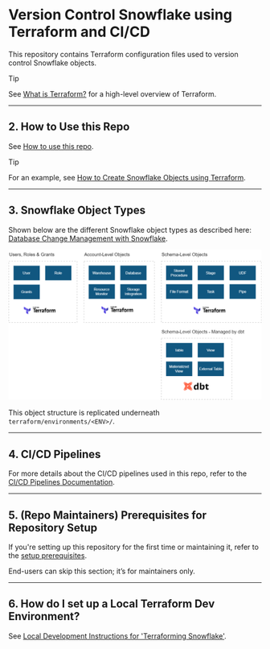 # Version Control Snowflake using Terraform and CI/CD

This repository contains Terraform configuration files used to version control Snowflake objects.

> [!TIP]
>
> See [What is Terraform?](docs/terraform_background/terraform_background.md) for a high-level overview of Terraform.

---

## 2. How to Use this Repo

See [How to use this repo](docs/how_to_use_this_repo.md).

> [!TIP]
>
> For an example, see [How to Create Snowflake Objects using Terraform](docs/example_how_to_create_sf_db_using_terraform.md).

---

## 3. Snowflake Object Types

Shown below are the different Snowflake object types as described here: [Database Change Management with Snowflake](https://jeremiahhansen.medium.com/a-new-approach-to-database-change-management-with-snowflake-8e3f0fee281).

![alt text](docs/img/sf_obj_types.png)

This object structure is replicated underneath `terraform/environments/<ENV>/`.

---

## 4. CI/CD Pipelines

For more details about the CI/CD pipelines used in this repo, refer to the [CI/CD Pipelines Documentation](docs/cicd_pipelines.md).

---

## 5. (Repo Maintainers) Prerequisites for Repository Setup

If you're setting up this repository for the first time or maintaining it, refer to the [setup prerequisites](docs/setup.md).

End-users can skip this section; it’s for maintainers only.

---

## 6. How do I set up a Local Terraform Dev Environment?

See [Local Development Instructions for 'Terraforming Snowflake'](docs/local_dev_instructs_terraforming_snowflake.md).
